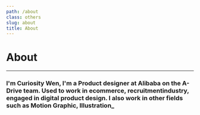 ```yaml
---
path: /about
class: others
slug: about
title: About
---
```

# About

---

### I'm Curiosity Wen, I'm a Product designer at Alibaba on the A-Drive team. Used to work in ecommerce, recruitmentindustry, engaged in digital product design. I also work in other fields such as Motion Graphic, Illustration_